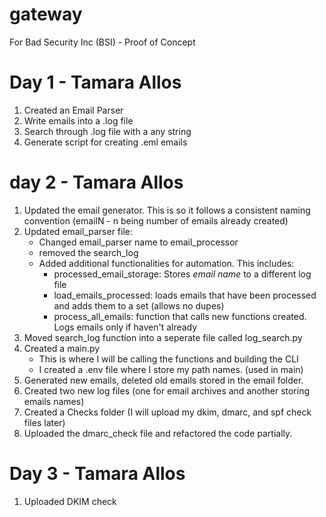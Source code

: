 # gateway
For Bad Security Inc (BSI) - Proof of Concept

# Day 1 - Tamara Allos
1. Created an Email Parser
2. Write emails into a .log file
3. Search through .log file with a any string
4. Generate script for creating .eml emails

# day 2 - Tamara Allos
1. Updated the email generator. This is so it follows a consistent naming convention (emailN - n being number of emails already created)
2. Updated email_parser file:
   - Changed email_parser name to email_processor
   - removed the search_log
   - Added additional functionalities for automation. This includes:
        -  processed_email_storage: Stores *email name* to a different log file
        - load_emails_processed: loads emails that have been processed and adds them to a set (allows   no dupes)
        - process_all_emails: function that calls new functions created. Logs emails only if haven't already
3. Moved search_log function into a seperate file called log_search.py
4. Created a main.py
    - This is where I will be calling the functions and building the CLI
    - I created a .env file where I store my path names. (used in main)
5. Generated new emails, deleted old emails stored in the email folder.
6. Created two new log files (one for email archives and another storing emails names)
7. Created a Checks folder (I will upload my dkim, dmarc, and spf check files later)
8. Uploaded the dmarc_check file and refactored the code partially.


# Day 3 - Tamara Allos
1. Uploaded DKIM check